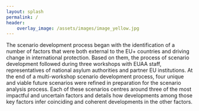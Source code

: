 ```yaml
---
layout: splash
permalink: /
header:
    overlay_image: /assets/images/image_yellow.jpg
---
```


The scenario development process began with the identification of a number of 
factors that were both external to the EU+ countries and driving change in 
international protection. Based on them, the process of scenario development 
followed during three workshops with EUAA staff, representatives of national 
asylum authorities and partner EU institutions. At the end of a multi-workshop 
scenario development process, four unique and viable future scenarios were 
refined in preparation for the scenario analysis process. Each of these scenarios 
centres around three of the most impactful and uncertain factors and details how 
developments among those key factors infer coinciding and coherent developments 
in the other factors.
